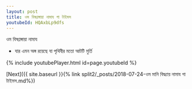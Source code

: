 ```yaml
---
layout: post
title: ওম বিষণ্ণঙ্গায়া নামায গা টাইমস
youtubeId: HQAxbLp9dfs
---
```

 
 
 ওম বিষণ্ণঙ্গায়া নামায  
 
 -  যার এমন অঙ্গ রয়েছে যা পৃথিবীর মতো আটটি মুর্তি 
 
  
 
  
 
 
 
 
 
 


{% include youtubePlayer.html id=page.youtubeId %}
 
[Next]({{ site.baseurl }}{% link  split2/_posts/2018-07-24-ওম মানি বিদ্ধ্যায় নামায গা টাইমস.md%})
 
